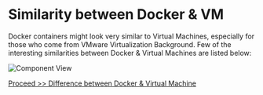 # Similarity between Docker & VM

Docker containers might look very similar to Virtual Machines, especially for those who come from VMware Virtualization Background. Few of the interesting similarities between Docker & Virtual Machines are listed below:

![Component View](https://github.com/collabnix/dockerlabs/blob/master/beginners/docker/images/vm-docker6.png)

[Proceed >> Difference between Docker & Virtual Machine](https://github.com/collabnix/dockerlabs/blob/master/beginners/difference-vm-containers.md)
